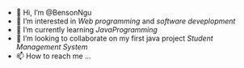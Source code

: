 - 👋 Hi, I’m @BensonNgu
- 👀 I’m interested in <em>Web programming</em> and <em>software deveplopment</em>
- 🌱 I’m currently learning <em>JavaProgramming</em>
- 💞️ I’m looking to collaborate on my first java project <em>Student Management System</em>
- 📫 How to reach me ...

<!---
BensonNgu/BensonNgu is a ✨ special ✨ repository because its `README.md` (this file) appears on your GitHub profile.
You can click the Preview link to take a look at your changes.
--->
